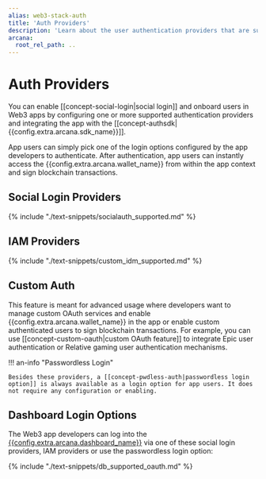 ```yaml
---
alias: web3-stack-auth
title: 'Auth Providers'
description: 'Learn about the user authentication providers that are supported by the Arcana Auth SDK for user onboarding.'
arcana:
  root_rel_path: ..
---
```

  
# Auth Providers

You can enable [[concept-social-login|social login]] and onboard users in Web3 apps by configuring one or more supported authentication providers and integrating the app with the [[concept-authsdk| {{config.extra.arcana.sdk_name}}]].  

App users can simply pick one of the login options configured by the app developers to authenticate. After authentication, app users can instantly access the {{config.extra.arcana.wallet_name}} from within the app context and sign blockchain transactions.

## Social Login Providers

{% include "./text-snippets/socialauth_supported.md" %}

## IAM Providers

{% include "./text-snippets/custom_idm_supported.md" %}

## Custom Auth

This feature is meant for advanced usage where developers want to manage custom OAuth services and enable {{config.extra.arcana.wallet_name}} in the app or enable custom authenticated users to sign blockchain transactions. For example, you can use [[concept-custom-oauth|custom OAuth feature]] to integrate Epic user authentication or Relative gaming user authentication mechanisms.

!!! an-info "Passwordless Login"

    Besides these providers, a [[concept-pwdless-auth|passwordless login option]] is always available as a login option for app users. It does not require any configuration or enabling.

## Dashboard Login Options

The Web3 app developers can log into the [{{config.extra.arcana.dashboard_name}}]({{page.meta.arcana.root_rel_path}}/concepts/dashboard.md) via one of these social login providers, IAM providers or use the passwordless login option:

{% include "./text-snippets/db_supported_oauth.md" %}
